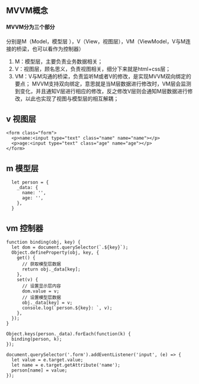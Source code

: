 ## MVVM概念
#### MVVM分为三个部分
分别是M（Model，模型层 ），V（View，视图层），VM（ViewModel，V与M连接的桥梁，也可以看作为控制器）
1. M：模型层，主要负责业务数据相关；
2. V：视图层，顾名思义，负责视图相关，细分下来就是html+css层；
3. VM：V与M沟通的桥梁，负责监听M或者V的修改，是实现MVVM双向绑定的要点；
MVVM支持双向绑定，意思就是当M层数据进行修改时，VM层会监测到变化，并且通知V层进行相应的修改，反之修改V层则会通知M层数据进行修改，以此也实现了视图与模型层的相互解耦；</p>

## v 视图层
    <form class="form">
      <p>name:<input type="text" class="name" name="name"></p>
      <p>age:<input type="text" class="age" name="age"></p>
    </form>

## m 模型层
      let person = {
        _data: {
          name: '',
          age: '',
        },
      }

## vm 控制器
    function binding(obj, key) {
      let dom = document.querySelector(`.${key}`);
      Object.defineProperty(obj, key, {
        get() {
          // 获取模型层数据
          return obj._data[key];
        },
        set(v) {
          // 设置显示层内容
          dom.value = v;
          // 设置模型层数据
          obj._data[key] = v;
          console.log(`person.${key}: `, v);
        },
      });
    }

    Object.keys(person._data).forEach(function(k) {
      binding(person, k);
    });

    document.querySelector('.form').addEventListener('input', (e) => {
      let value = e.target.value;
      let name = e.target.getAttribute('name');
      person[name] = value;
    });
